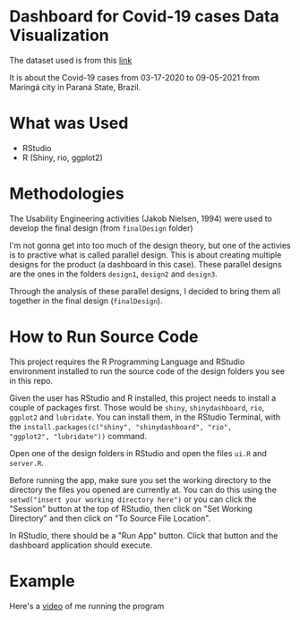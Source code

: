 # Dashboard for Covid-19 cases Data Visualization

The dataset used is from this [link](https://www.kaggle.com/datasets/elemosjr/casos-de-coronavrus-em-maringpr)

It is about the Covid-19 cases from 03-17-2020 to 09-05-2021 from Maringá city in Paraná State, Brazil.

# What was Used

- RStudio
- R (Shiny, rio, ggplot2)

# Methodologies

The Usability Engineering activities (Jakob Nielsen, 1994) were used to develop the final design (from <code>finalDesign</code> folder)

I'm not gonna get into too much of the design theory, but one of the activies is to practive what is called parallel design. This is about creating multiple designs for the product (a dashboard in this case). These parallel designs are the ones in the folders <code>design1</code>, <code>design2</code> and <code>design3</code>.

Through the analysis of these parallel designs, I decided to bring them all together in the final design (<code>finalDesign</code>).

# How to Run Source Code

This project requires the R Programming Language and RStudio environment installed to run the source code of the design folders you see in this repo. 

Given the user has RStudio and R installed, this project needs to install a couple of packages first. Those would be <code>shiny</code>, <code>shinydashboard</code>, <code>rio</code>, <code>ggplot2</code> and <code>lubridate</code>. You can install them, in the RStudio Terminal, with the <code>install.packages(c("shiny", "shinydashboard", "rio", "ggplot2", "lubridate"))</code> command.

Open one of the design folders in RStudio and open the files <code>ui.R</code> and <code>server.R</code>.

Before running the app, make sure you set the working directory to the directory the files you opened are currently at. You can do this using the <code>setwd("insert your working directory here")</code> or you can click the "Session" button at the top of RStudio, then click on "Set Working Directory" and then click on "To Source File Location".

In RStudio, there should be a "Run App" button. Click that button and the dashboard application should execute.

# Example

Here's a [video](https://youtu.be/1I6zEZJT7L0) of me running the program